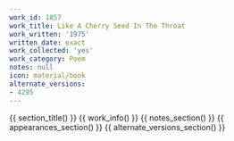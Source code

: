 ```yaml
---
work_id: 1857
work_title: Like A Cherry Seed In The Throat
work_written: '1975'
written_date: exact
work_collected: 'yes'
work_category: Poem
notes: null
icon: material/book
alternate_versions:
- 4295
---
```


{{ section_title() }}
{{ work_info() }}
{{ notes_section() }}
{{ appearances_section() }}
{{ alternate_versions_section() }}
